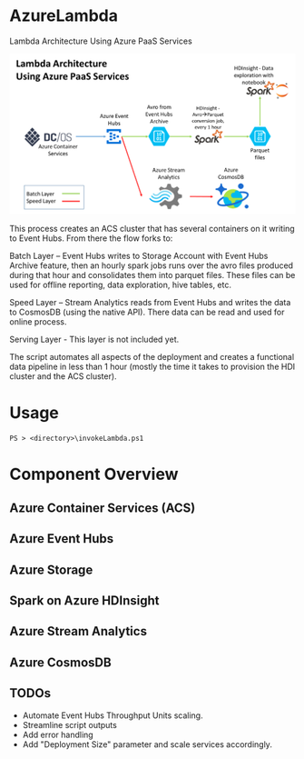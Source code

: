 # AzureLambda
Lambda Architecture Using Azure PaaS Services


<img src="https://github.com/CatalinEsanu/AzureLambda/blob/master/Desc/overview.png" width="800">

This process creates an ACS cluster that has several containers on it writing to Event Hubs.
From there the flow forks to:


Batch Layer – Event Hubs writes to Storage Account with Event Hubs Archive feature, then an hourly spark jobs runs over the avro files produced during that hour and consolidates them into parquet files.
These files can be used for offline reporting, data exploration, hive tables, etc.

Speed Layer – Stream Analytics reads from Event Hubs and writes the data to CosmosDB (using the native API).
There data can be read and used for online process.

Serving Layer - This layer is not included yet.

The script automates all aspects of the deployment and creates a functional data pipeline in less than 1 hour (mostly the time it takes to provision the HDI cluster and the ACS cluster).

# Usage 

```
PS > <directory>\invokeLambda.ps1
```

# Component Overview

## Azure Container Services (ACS)

## Azure Event Hubs 

## Azure Storage

## Spark on Azure HDInsight

## Azure Stream Analytics

## Azure CosmosDB


## TODOs
- Automate Event Hubs Throughput Units scaling.
- Streamline script outputs
- Add error handling
- Add "Deployment Size" parameter and scale services accordingly.